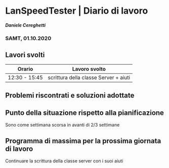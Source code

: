# LanSpeedTester | Diario di lavoro
##### Daniele Cereghetti
### SAMT, 01.10.2020

## Lavori svolti


|Orario        |Lavoro svolto                 |
|--------------|------------------------------|
|12:30 - 15:45 | scrittura della classe Server + aiuti |


##  Problemi riscontrati e soluzioni adottate


##  Punto della situazione rispetto alla pianificazione
Sono come settimana scorsa in avanti di 2/3 settimane

## Programma di massima per la prossima giornata di lavoro
Continuare la scrittura della classe server con i suoi aiuti